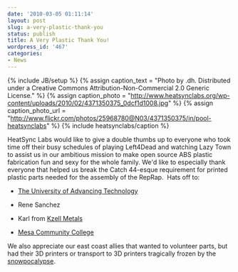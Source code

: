 ```yaml
---
date: '2010-03-05 01:11:14'
layout: post
slug: a-very-plastic-thank-you
status: publish
title: A Very Plastic Thank You!
wordpress_id: '467'
categories:
- News
---
```


{% include JB/setup %}
{% assign caption_text = "Photo by .dh. Distributed under a Creative Commons Attribution-Non-Commercial 2.0 Generic License." %}
{% assign caption_photo = "http://www.heatsynclabs.org/wp-content/uploads/2010/02/4371350375_0dcf1d1008.jpg" %}
{% assign caption_photo_url = "http://www.flickr.com/photos/25968780@N03/4371350375/in/pool-heatsynclabs" %}
{% include heatsynclabs/caption %}

HeatSync Labs would like to give a double thumbs up to everyone who took time off their busy schedules of playing Left4Dead and watching Lazy Town to assist us in our ambitious mission to make open source ABS plastic fabrication fun and sexy for the whole family.  We'd like to especially thank everyone that helped us break the Catch 44-esque requirement for printed plastic parts needed for the assembly of the RepRap.  Hats off to:



	
  * [The University of Advancing Technology](http://uat.edu/)

	
  * Rene Sanchez

	
  * Karl from [Kzell Metals](http://www.kzell.com/)

	
  * [Mesa Community College](http://www.mc.maricopa.edu/)


We also appreciate our east coast allies that wanted to volunteer parts, but had their 3D printers or transport to 3D printers tragically frozen by the [snowpocalypse](http://www.flickr.com/photos/jordansissel/4361550572/in/photostream/).

